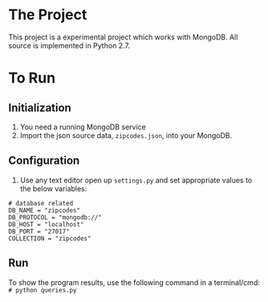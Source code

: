 # The Project
This project is a experimental project which works with MongoDB.
All source is implemented in Python 2.7.

# To Run
## Initialization
1. You need a running MongoDB service
2. Import the json source data, ```zipcodes.json```, into your MongoDB.
## Configuration
1. Use any text editor open up ```settings.py``` and set appropriate values to the below variables:
```
# database related
DB_NAME = "zipcodes"
DB_PROTOCOL = "mongodb://"
DB_HOST = "localhost"
DB_PORT = "27017"
COLLECTION = "zipcodes"
```
## Run
To show the program results, use the following command in a terminal/cmd:
```# python queries.py```
